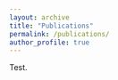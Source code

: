 ```yaml
---
layout: archive
title: "Publications"
permalink: /publications/
author_profile: true
---
```


Test.
